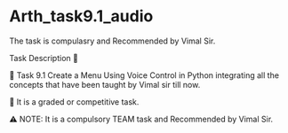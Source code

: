 # Arth_task9.1_audio

The task is compulasry and Recommended by Vimal Sir. 

Task Description 📄

🔰 Task 9.1 Create a Menu Using Voice Control in Python integrating all the concepts that have been taught by Vimal sir till now.

💠 It is a graded or competitive task.

⚠️ NOTE: It is a compulsory TEAM task and Recommended by Vimal Sir.
